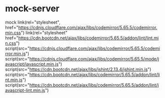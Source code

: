 # mock-server
mock
link(rel="stylesheet", href="https://cdnjs.cloudflare.com/ajax/libs/codemirror/5.65.5/codemirror.min.css")
link(rel="stylesheet" href="https://cdn.bootcdn.net/ajax/libs/codemirror/5.65.5/addon/lint/lint.min.css")
script(src="https://cdnjs.cloudflare.com/ajax/libs/codemirror/5.65.5/codemirror.min.js")
script(src="https://cdnjs.cloudflare.com/ajax/libs/codemirror/5.65.5/mode/javascript/javascript.min.js")
script(src="https://cdn.bootcdn.net/ajax/libs/jshint/2.13.4/jshint.min.js")
script(src="https://cdn.bootcdn.net/ajax/libs/codemirror/5.65.5/addon/lint/lint.min.js")
script(src="https://cdn.bootcdn.net/ajax/libs/codemirror/5.65.5/addon/lint/javascript-lint.min.js")